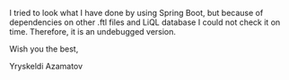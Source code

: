 I tried to look what I have done by using Spring Boot, but
because of dependencies on other .ftl files and LiQL database I could not check
it on time. Therefore, it is an undebugged version.

Wish you the best,

Yryskeldi Azamatov